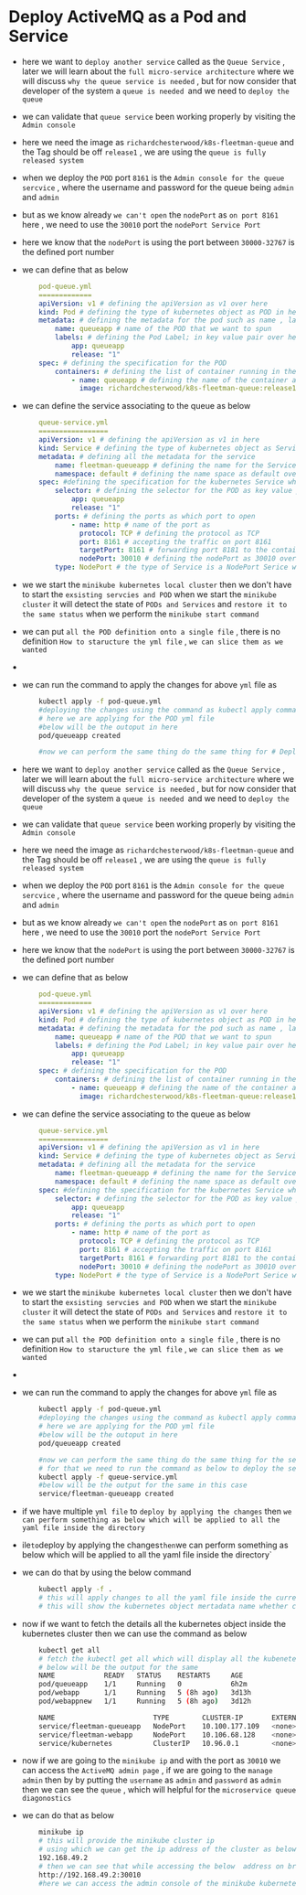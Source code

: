 # Deploy ActiveMQ as a Pod and Service

- here we want to `deploy another service` called as the `Queue Service` , later we will learn about the `full micro-service architecture` where we will discuss `why the queue service is needed` , but for now consider that developer of the system a `queue is needed `and we need to `deploy the queue`

- we can validate that `queue service` been working properly by visiting the `Admin console`

- here we need the image as `richardchesterwood/k8s-fleetman-queue` and the Tag should be off `release1` , we are using the `queue is fully released system`

- when we deploy the `POD` port `8161` is the `Admin console for the queue sercvice` , where the username and password for the queue being `admin` and `admin`

- but as we know already `we can't open` the `nodePort` as `on port 8161` here , we need to use the `30010` port the `nodePort Service Port`

- here we know that the `nodePort` is using the port between `30000-32767` is the defined port number

- we can define that as below

    
    ```yaml
        pod-queue.yml
        =============
        apiVersion: v1 # defining the apiVersion as v1 over here
        kind: Pod # defining the type of kubernetes object as POD in here
        metadata: # defining the metadata for the pod such as name , label  and namespace
            name: queueapp # name of the POD that we want to spun
            labels: # defining the Pod Label; in key value pair over here
                app: queueapp
                release: "1" 
        spec: # defining the specification for the POD
            containers: # defining the list of container running in the POD
                - name: queueapp # defining the name of the container as queueapp
                  image: richardchesterwood/k8s-fleetman-queue:release1 # defining the container image with the Tag
    
    ```

- we can define the service associating to the queue as below 

    
    ```yaml
        queue-service.yml
        =================
        apiVersion: v1 # defining the apiVersion as v1 in here
        kind: Service # defining the type of kubernetes object as Service
        metadata: # defining all the metadata for the service
            name: fleetman-queueapp # defining the name for the Service out in here
            namespace: default # defining the name space as default over here in the metadata section
        spec: #defining the specification for the kubernetes Service which will attach to the POD
            selector: # defining the selector for the POD as key value pair
                app: queueapp
                release: "1"
            ports: # defining the ports as which port to open
                - name: http # name of the port as  
                  protocol: TCP # defining the protocol as TCP
                  port: 8161 # accepting the traffic on port 8161
                  targetPort: 8161 # forwarding port 8181 to the container port
                  nodePort: 30010 # defining the nodePort as 30010 over here
            type: NodePort # the type of Service is a NodePort Serice which can help in accessing the service outside the kubernetes cluster

    ```

- we we start the `minikube kubernetes local cluster` then we don't have to start the `exsisting servcies and POD` when we start the `minikube cluster` it will detect the state of `PODs and Services` and `restore it to the same status` when we perform the `minikube start command`

- we can put `all the POD definition onto a single file` , there is no definition `How to staructure the yml file` , `we can slice them as we wanted `

-  

- we can run the command to apply the changes for above `yml` file as 

    ```bash
        kubectl apply -f pod-queue.yml
        #deploying the changes using the command as kubectl apply command
        # here we are applying for the POD yml file
        #below will be the outoput in here
        pod/queueapp created

        #now we can perform the same thing do the same thing for # Deploy ActiveMQ as a Pod and Service

- here we want to `deploy another service` called as the `Queue Service` , later we will learn about the `full micro-service architecture` where we will discuss `why the queue service is needed` , but for now consider that developer of the system a `queue is needed `and we need to `deploy the queue`

- we can validate that `queue service` been working properly by visiting the `Admin console`

- here we need the image as `richardchesterwood/k8s-fleetman-queue` and the Tag should be off `release1` , we are using the `queue is fully released system`

- when we deploy the `POD` port `8161` is the `Admin console for the queue sercvice` , where the username and password for the queue being `admin` and `admin`

- but as we know already `we can't open` the `nodePort` as `on port 8161` here , we need to use the `30010` port the `nodePort Service Port`

- here we know that the `nodePort` is using the port between `30000-32767` is the defined port number

- we can define that as below

    
    ```yaml
        pod-queue.yml
        =============
        apiVersion: v1 # defining the apiVersion as v1 over here
        kind: Pod # defining the type of kubernetes object as POD in here
        metadata: # defining the metadata for the pod such as name , label  and namespace
            name: queueapp # name of the POD that we want to spun
            labels: # defining the Pod Label; in key value pair over here
                app: queueapp
                release: "1" 
        spec: # defining the specification for the POD
            containers: # defining the list of container running in the POD
                - name: queueapp # defining the name of the container as queueapp
                  image: richardchesterwood/k8s-fleetman-queue:release1 # defining the container image with the Tag
    
    ```

- we can define the service associating to the queue as below 

    
    ```yaml
        queue-service.yml
        =================
        apiVersion: v1 # defining the apiVersion as v1 in here
        kind: Service # defining the type of kubernetes object as Service
        metadata: # defining all the metadata for the service
            name: fleetman-queueapp # defining the name for the Service out in here
            namespace: default # defining the name space as default over here in the metadata section
        spec: #defining the specification for the kubernetes Service which will attach to the POD
            selector: # defining the selector for the POD as key value pair
                app: queueapp
                release: "1"
            ports: # defining the ports as which port to open
                - name: http # name of the port as  
                  protocol: TCP # defining the protocol as TCP
                  port: 8161 # accepting the traffic on port 8161
                  targetPort: 8161 # forwarding port 8181 to the container port
                  nodePort: 30010 # defining the nodePort as 30010 over here
            type: NodePort # the type of Service is a NodePort Serice which can help in accessing the service outside the kubernetes cluster

    ```

- we we start the `minikube kubernetes local cluster` then we don't have to start the `exsisting servcies and POD` when we start the `minikube cluster` it will detect the state of `PODs and Services` and `restore it to the same status` when we perform the `minikube start command`

- we can put `all the POD definition onto a single file` , there is no definition `How to staructure the yml file` , `we can slice them as we wanted `

-  

- we can run the command to apply the changes for above `yml` file as 

    ```bash
        kubectl apply -f pod-queue.yml
        #deploying the changes using the command as kubectl apply command
        # here we are applying for the POD yml file
        #below will be the outoput in here
        pod/queueapp created

        #now we can perform the same thing do the same thing for the service filoe as well
        # for that we need to run the command as below to deploy the service by applying the changes in this case over here
        kubectl apply -f queue-service.yml
        #below will be the output for the same in this case
        service/fleetman-queueapp created

    
    ```

- if we have multiple `yml file` to `deploy by applying the changes` then `we can perform something as below which will be applied to all the yaml file inside the directory`

- ile` to `deploy by applying the changes` then `we can perform something as below which will be applied to all the yaml file inside the directory`

- we can do that by using the below command 

    ```bash
        kubectl apply -f .
        # this will apply changes to all the yaml file inside the current working directory (CWD)
        # this will show the kubernetes object mertadata name whether c reated/configured/unchanged

    ```

- now if we want to fetch the details all the kubernetes object inside the kubernetes cluster then we can use the command as below 

    ```bash
        kubectl get all
        # fetch the kubectl get all which will display all the kubenetes object status inside the cluster
        # below will be the output for the same
        NAME            READY   STATUS    RESTARTS     AGE
        pod/queueapp    1/1     Running   0            6h2m
        pod/webapp      1/1     Running   5 (8h ago)   3d13h
        pod/webappnew   1/1     Running   5 (8h ago)   3d12h

        NAME                        TYPE        CLUSTER-IP       EXTERNAL-IP   PORT(S)          AGE
        service/fleetman-queueapp   NodePort    10.100.177.109   <none>        8161:30010/TCP   5h54m
        service/fleetman-webapp     NodePort    10.106.68.128    <none>        80:30080/TCP     21h
        service/kubernetes          ClusterIP   10.96.0.1        <none>        443/TCP          3d15h
    

    ```

- now if we are going to the `minikube ip` and with the port as `30010` we can access the `ActiveMQ admin page` , if we are going to the `manage admin` then by by putting the `username` as `admin` and `password` as `admin` then we can see the `queue` , which will helpful for the `microservice queue diagonostics`

- we can do that as below 

    ```bash
        minikube ip
        # this will provide the minikube cluster ip
        # using which we can get the ip address of the cluster as below
        192.168.49.2
        # then we can see that while accessing the below  address on browser we can visualize the admin console over here
        http://192.168.49.2:30010
        #here we can access the admin console of the minikube kubernetes cluster
        
    ```
